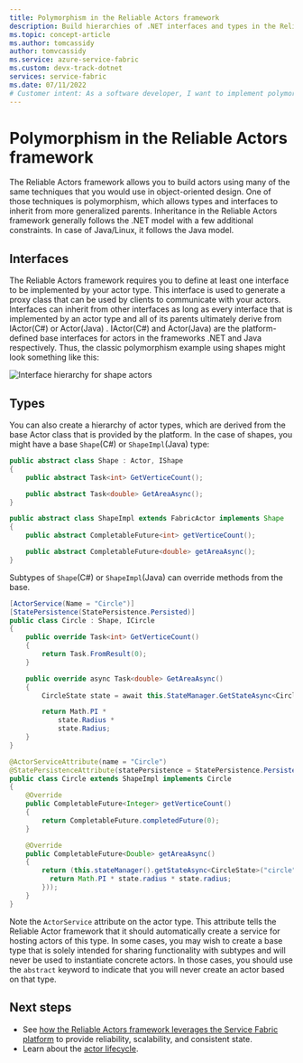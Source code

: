 ```yaml
---
title: Polymorphism in the Reliable Actors framework 
description: Build hierarchies of .NET interfaces and types in the Reliable Actors framework to reuse functionality and API definitions.
ms.topic: concept-article
ms.author: tomcassidy
author: tomvcassidy
ms.service: azure-service-fabric
ms.custom: devx-track-dotnet
services: service-fabric
ms.date: 07/11/2022
# Customer intent: As a software developer, I want to implement polymorphism in the Reliable Actors framework, so that I can create reusable actor hierarchies and efficiently define APIs for communication within my cloud applications.
---
```


# Polymorphism in the Reliable Actors framework
The Reliable Actors framework allows you to build actors using many of the same techniques that you would use in object-oriented design. One of those techniques is polymorphism, which allows types and interfaces to inherit from more generalized parents. Inheritance in the Reliable Actors framework generally follows the .NET model with a few additional constraints. In case of Java/Linux, it follows the Java model.

## Interfaces
The Reliable Actors framework requires you to define at least one interface to be implemented by your actor type. This interface is used to generate a proxy class that can be used by clients to communicate with your actors. Interfaces can inherit from other interfaces as long as every interface that is implemented by an actor type and all of its parents ultimately derive from IActor(C#) or Actor(Java) . IActor(C#) and Actor(Java) are the platform-defined base interfaces for actors in the frameworks .NET and Java respectively. Thus, the classic polymorphism example using shapes might look something like this:

![Interface hierarchy for shape actors][shapes-interface-hierarchy]

## Types
You can also create a hierarchy of actor types, which are derived from the base Actor class that is provided by the platform. In the case of shapes, you might have a base `Shape`(C#) or `ShapeImpl`(Java) type:

```csharp
public abstract class Shape : Actor, IShape
{
    public abstract Task<int> GetVerticeCount();

    public abstract Task<double> GetAreaAsync();
}
```
```Java
public abstract class ShapeImpl extends FabricActor implements Shape
{
    public abstract CompletableFuture<int> getVerticeCount();

    public abstract CompletableFuture<double> getAreaAsync();
}
```

Subtypes of `Shape`(C#) or `ShapeImpl`(Java) can override methods from the base.

```csharp
[ActorService(Name = "Circle")]
[StatePersistence(StatePersistence.Persisted)]
public class Circle : Shape, ICircle
{
    public override Task<int> GetVerticeCount()
    {
        return Task.FromResult(0);
    }

    public override async Task<double> GetAreaAsync()
    {
        CircleState state = await this.StateManager.GetStateAsync<CircleState>("circle");

        return Math.PI *
            state.Radius *
            state.Radius;
    }
}
```
```Java
@ActorServiceAttribute(name = "Circle")
@StatePersistenceAttribute(statePersistence = StatePersistence.Persisted)
public class Circle extends ShapeImpl implements Circle
{
    @Override
    public CompletableFuture<Integer> getVerticeCount()
    {
        return CompletableFuture.completedFuture(0);
    }

    @Override
    public CompletableFuture<Double> getAreaAsync()
    {
        return (this.stateManager().getStateAsync<CircleState>("circle").thenApply(state->{
          return Math.PI * state.radius * state.radius;
        }));
    }
}
```

Note the `ActorService` attribute on the actor type. This attribute tells the Reliable Actor framework that it should automatically create a service for hosting actors of this type. In some cases, you may wish to create a base type that is solely intended for sharing functionality with subtypes and will never be used to instantiate concrete actors. In those cases, you should use the `abstract` keyword to indicate that you will never create an actor based on that type.

## Next steps
* See [how the Reliable Actors framework leverages the Service Fabric platform](service-fabric-reliable-actors-platform.md) to provide reliability, scalability, and consistent state.
* Learn about the [actor lifecycle](service-fabric-reliable-actors-lifecycle.md).

<!-- Image references -->

[shapes-interface-hierarchy]: ./media/service-fabric-reliable-actors-polymorphism/Shapes-Interface-Hierarchy.png
